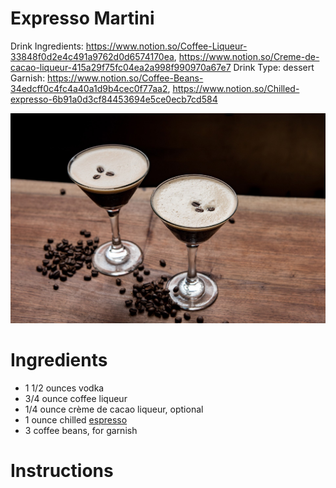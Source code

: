 # Expresso Martini

Drink Ingredients: https://www.notion.so/Coffee-Liqueur-33848f0d2e4c491a9762d0d6574170ea, https://www.notion.so/Creme-de-cacao-liqueur-415a29f75fc04ea2a998f990970a67e7
Drink Type: dessert
Garnish: https://www.notion.so/Coffee-Beans-34edcff0c4fc4a40a1d9b4cec0f77aa2, https://www.notion.so/Chilled-expresso-6b91a0d3cf84453694e5ce0ecb7cd584

![Untitled](Expresso%20Martini%203cc3647de9184ea3aef39d875e8781b3/Untitled.png)

# Ingredients

- 1 1/2 ounces vodka
- 3/4 ounce coffee liqueur
- 1/4 ounce crème de cacao liqueur, optional
- 1 ounce chilled [espresso](https://www.thespruceeats.com/what-is-espresso-765702)
- 3 coffee beans, for garnish

# Instructions